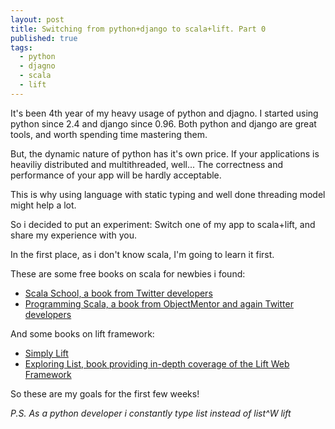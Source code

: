 ```yaml
---
layout: post
title: Switching from python+django to scala+lift. Part 0
published: true
tags:
  - python
  - djagno
  - scala
  - lift
---
```


It's been 4th year of my heavy usage of python and djagno.
I started using python since 2.4 and django since 0.96.
Both python and django are great tools, and worth spending time mastering them.

But, the dynamic nature of python has it's own price.
If your applications is heaviliy distributed and multithreaded,
well... The correctness and performance of your app will be hardly acceptable.

This is why using language with static typing and well done threading model might help a lot.

So i decided to put an experiment:
Switch one of my app to scala+lift, and share my experience with you.

In the first place, as i don't know scala, I'm going to learn it first.

These are some free books on scala for newbies i found:
* [Scala School, a book from Twitter developers](http://twitter.github.com/scala_school/)
* [Programming Scala, a book from ObjectMentor and again Twitter developers](http://ofps.oreilly.com/titles/9780596155957/)

And some books on lift framework:
* [Simply Lift](http://simply.liftweb.net/)
* [Exploring List, book providing in-depth coverage of the Lift Web Framework](http://exploring.liftweb.net/)

So these are my goals for the first few weeks!

*P.S.*
*As a python developer i constantly type list instead of list^W lift*
